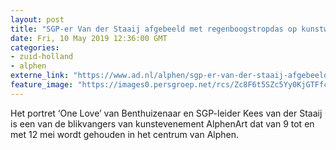 ```yaml
---
layout: post
title: "SGP-er Van der Staaij afgebeeld met regenboogstropdas op kunstwerk"
date: Fri, 10 May 2019 12:36:00 GMT
categories: 
- zuid-holland 
- alphen 
externe_link: "https://www.ad.nl/alphen/sgp-er-van-der-staaij-afgebeeld-met-regenboogstropdas-op-kunstwerk~a93f968d/"
feature_image: "https://images0.persgroep.net/rcs/Zc8F6t5SZc5Yy0KjGTFfcHIljaw/diocontent/147843666/_fitwidth/400/?appId=21791a8992982cd8da851550a453bd7f&quality=0.7"
---
```


Het portret ‘One Love’ van Benthuizenaar en SGP-leider Kees van der Staaij is een van de blikvangers van kunstevenement AlphenArt dat van 9 tot en met 12 mei wordt gehouden in het centrum van Alphen.
